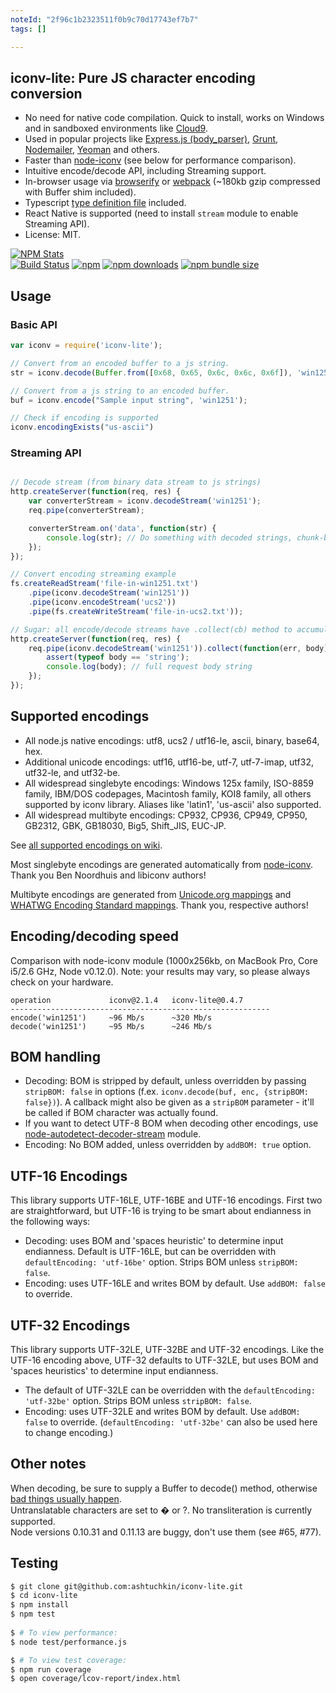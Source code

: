 ```yaml
---
noteId: "2f96c1b2323511f0b9c70d17743ef7b7"
tags: []

---
```


## iconv-lite: Pure JS character encoding conversion

 * No need for native code compilation. Quick to install, works on Windows and in sandboxed environments like [Cloud9](http://c9.io).
 * Used in popular projects like [Express.js (body_parser)](https://github.com/expressjs/body-parser), 
   [Grunt](http://gruntjs.com/), [Nodemailer](http://www.nodemailer.com/), [Yeoman](http://yeoman.io/) and others.
 * Faster than [node-iconv](https://github.com/bnoordhuis/node-iconv) (see below for performance comparison).
 * Intuitive encode/decode API, including Streaming support.
 * In-browser usage via [browserify](https://github.com/substack/node-browserify) or [webpack](https://webpack.js.org/) (~180kb gzip compressed with Buffer shim included).
 * Typescript [type definition file](https://github.com/ashtuchkin/iconv-lite/blob/master/lib/index.d.ts) included.
 * React Native is supported (need to install `stream` module to enable Streaming API).
 * License: MIT.

[![NPM Stats](https://nodei.co/npm/iconv-lite.png)](https://npmjs.org/package/iconv-lite/)  
[![Build Status](https://travis-ci.org/ashtuchkin/iconv-lite.svg?branch=master)](https://travis-ci.org/ashtuchkin/iconv-lite)
[![npm](https://img.shields.io/npm/v/iconv-lite.svg)](https://npmjs.org/package/iconv-lite/)
[![npm downloads](https://img.shields.io/npm/dm/iconv-lite.svg)](https://npmjs.org/package/iconv-lite/)
[![npm bundle size](https://img.shields.io/bundlephobia/min/iconv-lite.svg)](https://npmjs.org/package/iconv-lite/)

## Usage
### Basic API
```javascript
var iconv = require('iconv-lite');

// Convert from an encoded buffer to a js string.
str = iconv.decode(Buffer.from([0x68, 0x65, 0x6c, 0x6c, 0x6f]), 'win1251');

// Convert from a js string to an encoded buffer.
buf = iconv.encode("Sample input string", 'win1251');

// Check if encoding is supported
iconv.encodingExists("us-ascii")
```

### Streaming API
```javascript

// Decode stream (from binary data stream to js strings)
http.createServer(function(req, res) {
    var converterStream = iconv.decodeStream('win1251');
    req.pipe(converterStream);

    converterStream.on('data', function(str) {
        console.log(str); // Do something with decoded strings, chunk-by-chunk.
    });
});

// Convert encoding streaming example
fs.createReadStream('file-in-win1251.txt')
    .pipe(iconv.decodeStream('win1251'))
    .pipe(iconv.encodeStream('ucs2'))
    .pipe(fs.createWriteStream('file-in-ucs2.txt'));

// Sugar: all encode/decode streams have .collect(cb) method to accumulate data.
http.createServer(function(req, res) {
    req.pipe(iconv.decodeStream('win1251')).collect(function(err, body) {
        assert(typeof body == 'string');
        console.log(body); // full request body string
    });
});
```

## Supported encodings

 *  All node.js native encodings: utf8, ucs2 / utf16-le, ascii, binary, base64, hex.
 *  Additional unicode encodings: utf16, utf16-be, utf-7, utf-7-imap, utf32, utf32-le, and utf32-be.
 *  All widespread singlebyte encodings: Windows 125x family, ISO-8859 family, 
    IBM/DOS codepages, Macintosh family, KOI8 family, all others supported by iconv library. 
    Aliases like 'latin1', 'us-ascii' also supported.
 *  All widespread multibyte encodings: CP932, CP936, CP949, CP950, GB2312, GBK, GB18030, Big5, Shift_JIS, EUC-JP.

See [all supported encodings on wiki](https://github.com/ashtuchkin/iconv-lite/wiki/Supported-Encodings).

Most singlebyte encodings are generated automatically from [node-iconv](https://github.com/bnoordhuis/node-iconv). Thank you Ben Noordhuis and libiconv authors!

Multibyte encodings are generated from [Unicode.org mappings](http://www.unicode.org/Public/MAPPINGS/) and [WHATWG Encoding Standard mappings](http://encoding.spec.whatwg.org/). Thank you, respective authors!


## Encoding/decoding speed

Comparison with node-iconv module (1000x256kb, on MacBook Pro, Core i5/2.6 GHz, Node v0.12.0). 
Note: your results may vary, so please always check on your hardware.

    operation             iconv@2.1.4   iconv-lite@0.4.7
    ----------------------------------------------------------
    encode('win1251')     ~96 Mb/s      ~320 Mb/s
    decode('win1251')     ~95 Mb/s      ~246 Mb/s

## BOM handling

 * Decoding: BOM is stripped by default, unless overridden by passing `stripBOM: false` in options
   (f.ex. `iconv.decode(buf, enc, {stripBOM: false})`).
   A callback might also be given as a `stripBOM` parameter - it'll be called if BOM character was actually found.
 * If you want to detect UTF-8 BOM when decoding other encodings, use [node-autodetect-decoder-stream](https://github.com/danielgindi/node-autodetect-decoder-stream) module.
 * Encoding: No BOM added, unless overridden by `addBOM: true` option.

## UTF-16 Encodings

This library supports UTF-16LE, UTF-16BE and UTF-16 encodings. First two are straightforward, but UTF-16 is trying to be
smart about endianness in the following ways:
 * Decoding: uses BOM and 'spaces heuristic' to determine input endianness. Default is UTF-16LE, but can be 
   overridden with `defaultEncoding: 'utf-16be'` option. Strips BOM unless `stripBOM: false`.
 * Encoding: uses UTF-16LE and writes BOM by default. Use `addBOM: false` to override.

## UTF-32 Encodings

This library supports UTF-32LE, UTF-32BE and UTF-32 encodings. Like the UTF-16 encoding above, UTF-32 defaults to UTF-32LE, but uses BOM and 'spaces heuristics' to determine input endianness. 
 * The default of UTF-32LE can be overridden with the `defaultEncoding: 'utf-32be'` option. Strips BOM unless `stripBOM: false`.
 * Encoding: uses UTF-32LE and writes BOM by default. Use `addBOM: false` to override. (`defaultEncoding: 'utf-32be'` can also be used here to change encoding.)

## Other notes

When decoding, be sure to supply a Buffer to decode() method, otherwise [bad things usually happen](https://github.com/ashtuchkin/iconv-lite/wiki/Use-Buffers-when-decoding).  
Untranslatable characters are set to � or ?. No transliteration is currently supported.  
Node versions 0.10.31 and 0.11.13 are buggy, don't use them (see #65, #77).  

## Testing

```bash
$ git clone git@github.com:ashtuchkin/iconv-lite.git
$ cd iconv-lite
$ npm install
$ npm test
    
$ # To view performance:
$ node test/performance.js

$ # To view test coverage:
$ npm run coverage
$ open coverage/lcov-report/index.html
```
